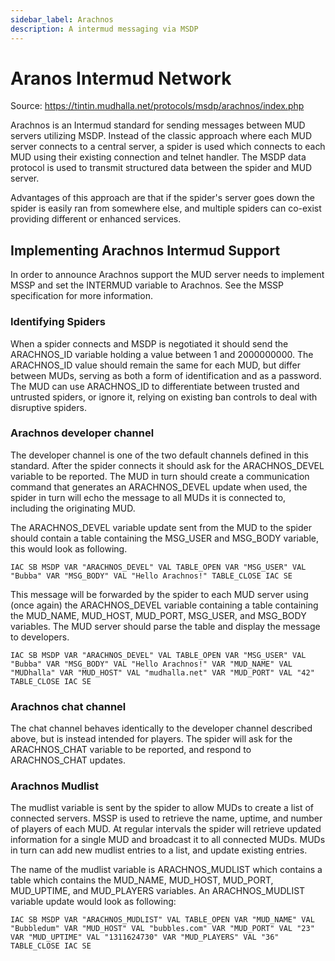 ```yaml
---
sidebar_label: Arachnos
description: A intermud messaging via MSDP
---
```

# Aranos Intermud Network

Source: https://tintin.mudhalla.net/protocols/msdp/arachnos/index.php

Arachnos is an Intermud standard for sending messages between MUD servers utilizing MSDP. Instead of the classic approach where each MUD server connects to a central server, a spider is used which connects to each MUD using their existing connection and telnet handler. The MSDP data protocol is used to transmit structured data between the spider and MUD server.

Advantages of this approach are that if the spider's server goes down the spider is easily ran from somewhere else, and multiple spiders can co-exist providing different or enhanced services.

## Implementing Arachnos Intermud Support
In order to announce Arachnos support the MUD server needs to implement MSSP and set the INTERMUD variable to Arachnos. See the MSSP specification for more information.

### Identifying Spiders
When a spider connects and MSDP is negotiated it should send the ARACHNOS_ID variable holding a value between 1 and 2000000000. The ARACHNOS_ID value should remain the same for each MUD, but differ between MUDs, serving as both a form of identification and as a password. The MUD can use ARACHNOS_ID to differentiate between trusted and untrusted spiders, or ignore it, relying on existing ban controls to deal with disruptive spiders.

### Arachnos developer channel
The developer channel is one of the two default channels defined in this standard. After the spider connects it should ask for the ARACHNOS_DEVEL variable to be reported. The MUD in turn should create a communication command that generates an ARACHNOS_DEVEL update when used, the spider in turn will echo the message to all MUDs it is connected to, including the originating MUD.

The ARACHNOS_DEVEL variable update sent from the MUD to the spider should contain a table containing the MSG_USER and MSG_BODY variable, this would look as following.
```
IAC SB MSDP VAR "ARACHNOS_DEVEL" VAL TABLE_OPEN VAR "MSG_USER" VAL "Bubba" VAR "MSG_BODY" VAL "Hello Arachnos!" TABLE_CLOSE IAC SE
```
This message will be forwarded by the spider to each MUD server using (once again) the ARACHNOS_DEVEL variable containing a table containing the MUD_NAME, MUD_HOST, MUD_PORT, MSG_USER, and MSG_BODY variables. The MUD server should parse the table and display the message to developers.
```
IAC SB MSDP VAR "ARACHNOS_DEVEL" VAL TABLE_OPEN VAR "MSG_USER" VAL "Bubba" VAR "MSG_BODY" VAL "Hello Arachnos!" VAR "MUD_NAME" VAL "MUDhalla" VAR "MUD_HOST" VAL "mudhalla.net" VAR "MUD_PORT" VAL "42" TABLE_CLOSE IAC SE
```

### Arachnos chat channel
The chat channel behaves identically to the developer channel described above, but is instead intended for players. The spider will ask for the ARACHNOS_CHAT variable to be reported, and respond to ARACHNOS_CHAT updates.

### Arachnos Mudlist
The mudlist variable is sent by the spider to allow MUDs to create a list of connected servers. MSSP is used to retrieve the name, uptime, and number of players of each MUD. At regular intervals the spider will retrieve updated information for a single MUD and broadcast it to all connected MUDs. MUDs in turn can add new mudlist entries to a list, and update existing entries.

The name of the mudlist variable is ARACHNOS_MUDLIST which contains a table which contains the MUD_NAME, MUD_HOST, MUD_PORT, MUD_UPTIME, and MUD_PLAYERS variables. An ARACHNOS_MUDLIST variable update would look as following:
```
IAC SB MSDP VAR "ARACHNOS_MUDLIST" VAL TABLE_OPEN VAR "MUD_NAME" VAL "Bubbledum" VAR "MUD_HOST" VAL "bubbles.com" VAR "MUD_PORT" VAL "23" VAR "MUD_UPTIME" VAL "1311624730" VAR "MUD_PLAYERS" VAL "36" TABLE_CLOSE IAC SE
```
